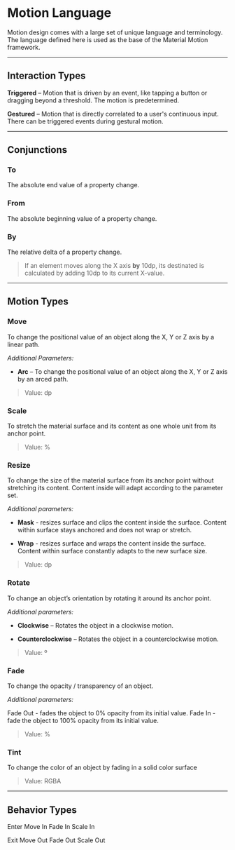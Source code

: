# Motion Language

Motion design comes with a large set of unique language and terminology. The language defined here is used as the base of the Material Motion framework.

---

## Interaction Types

**Triggered** – Motion that is driven by an event, like tapping a button or dragging beyond a threshold. The motion is predetermined.

**Gestured** – Motion that is directly correlated to a user's continuous input. There can be triggered events during gestural motion.

---

## Conjunctions


### To

The absolute end value of a property change.


### From

The absolute beginning value of a property change.


### By

The relative delta of a property change.

> If an element moves along the X axis **by** 10dp, its destinated is calculated by adding 10dp to its current X-value.

---

## Motion Types


### Move

To change the positional value of an object along the X, Y or Z axis by a linear path.

*Additional Parameters:*

* **Arc** – To change the positional value of an object along the X, Y or Z axis by an arced path.

> Value: dp

### Scale

To stretch the material surface and its content as one whole unit from its anchor point.

> Value: %

### Resize

To change the size of the material surface from its anchor point without stretching its content. Content inside will adapt according to the parameter set.

*Additional parameters:*

* **Mask** - resizes surface and clips the content inside the surface. Content within surface stays anchored and does not wrap or stretch.

* **Wrap** - resizes surface and wraps the content inside the surface. Content within surface constantly adapts to the new surface size.

> Value: dp


### Rotate

To change an object’s orientation by rotating it around its anchor point.

*Additional parameters:*

* **Clockwise** – Rotates the object in a clockwise motion.

* **Counterclockwise** – Rotates the object in a counterclockwise motion.


> Value: º


### Fade

To change the opacity / transparency of an object.

*Additional parameters:*

Fade Out - fades the object to 0% opacity from its initial value.
Fade In - fade the object to 100% opacity from its initial value.

> Value: %


### Tint

To change the color of an object by fading in a solid color surface

> Value: RGBA

---

## Behavior Types

Enter
Move In
Fade In
Scale In

Exit
Move Out
Fade Out
Scale Out